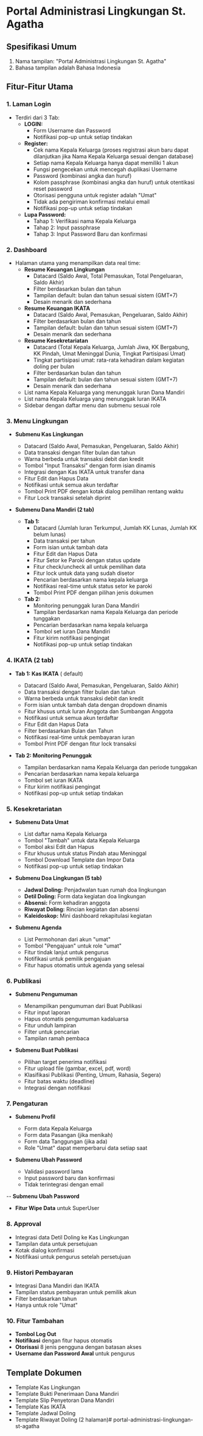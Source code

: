 # Portal Administrasi Lingkungan St. Agatha

## Spesifikasi Umum
1. Nama tampilan: "Portal Administrasi Lingkungan St. Agatha"
2. Bahasa tampilan adalah Bahasa Indonesia

## Fitur-Fitur Utama

### 1. Laman Login
- Terdiri dari 3 Tab:
  - **LOGIN:**
    - Form Username dan Password
    - Notifikasi pop-up untuk setiap tindakan
  - **Register:**
    - Cek nama Kepala Keluarga (proses registrasi akun baru dapat dilanjutkan jika Nama Kepala Keluarga sesuai dengan database)
    - Setiap nama Kepala Keluarga hanya dapat memiliki 1 akun
    - Fungsi pengecekan untuk mencegah duplikasi Username
    - Password (kombinasi angka dan huruf)
    - Kolom passphrase (kombinasi angka dan huruf) untuk otentikasi reset password
    - Otorisasi pengguna untuk register adalah "Umat"
    - Tidak ada pengiriman konfirmasi melalui email
    - Notifikasi pop-up untuk setiap tindakan
  - **Lupa Password:**
    - Tahap 1: Verifikasi nama Kepala Keluarga
    - Tahap 2: Input passphrase
    - Tahap 3: Input Password Baru dan konfirmasi

### 2. Dashboard
- Halaman utama yang menampilkan data real time:
  - **Resume Keuangan Lingkungan**
    - Datacard (Saldo Awal, Total Pemasukan, Total Pengeluaran, Saldo Akhir)
    - Filter berdasarkan bulan dan tahun
    - Tampilan default: bulan dan tahun sesuai sistem (GMT+7)
    - Desain menarik dan sederhana
  - **Resume Keuangan IKATA**
    - Datacard (Saldo Awal, Pemasukan, Pengeluaran, Saldo Akhir)
    - Filter berdasarkan bulan dan tahun
    - Tampilan default: bulan dan tahun sesuai sistem (GMT+7)
    - Desain menarik dan sederhana
  - **Resume Kesekretariatan**
    - Datacard (Total Kepala Keluarga, Jumlah Jiwa, KK Bergabung, KK Pindah, Umat Meninggal Dunia, Tingkat Partisipasi Umat)
    - Tingkat partisipasi umat: rata-rata kehadiran dalam kegiatan doling per bulan
    - Filter berdasarkan bulan dan tahun
    - Tampilan default: bulan dan tahun sesuai sistem (GMT+7)
    - Desain menarik dan sederhana
  - List nama Kepala Keluarga yang menunggak Iuran Dana Mandiri
  - List nama Kepala Keluarga yang menunggak Iuran IKATA
  - Sidebar dengan daftar menu dan submenu sesuai role

### 3. Menu Lingkungan
- **Submenu Kas Lingkungan**
  - Datacard (Saldo Awal, Pemasukan, Pengeluaran, Saldo Akhir)
  - Data transaksi dengan filter bulan dan tahun
  - Warna berbeda untuk transaksi debit dan kredit
  - Tombol "Input Transaksi" dengan form isian dinamis
  - Integrasi dengan Kas IKATA untuk transfer dana
  - Fitur Edit dan Hapus Data
  - Notifikasi untuk semua akun terdaftar
  - Tombol Print PDF dengan kotak dialog pemilihan rentang waktu
  - Fitur Lock transaksi setelah diprint

- **Submenu Dana Mandiri (2 tab)**
  - **Tab 1:**
    - Datacard (Jumlah Iuran Terkumpul, Jumlah KK Lunas, Jumlah KK belum lunas)
    - Data transaksi per tahun
    - Form isian untuk tambah data
    - Fitur Edit dan Hapus Data
    - Fitur Setor ke Paroki dengan status update
    - Fitur check/uncheck all untuk pemilihan data
    - Fitur lock untuk data yang sudah disetor
    - Pencarian berdasarkan nama kepala keluarga
    - Notifikasi real-time untuk status setor ke paroki
    - Tombol Print PDF dengan pilihan jenis dokumen
  - **Tab 2:**
    - Monitoring penunggak Iuran Dana Mandiri
    - Tampilan berdasarkan nama Kepala Keluarga dan periode tunggakan
    - Pencarian berdasarkan nama kepala keluarga
    - Tombol set iuran Dana Mandiri
    - Fitur kirim notifikasi pengingat
    - Notifikasi pop-up untuk setiap tindakan

### 4. IKATA (2 tab)
- **Tab 1: Kas IKATA** ( default)
  - Datacard (Saldo Awal, Pemasukan, Pengeluaran, Saldo Akhir)
  - Data transaksi dengan filter bulan dan tahun
  - Warna berbeda untuk transaksi debit dan kredit
  - Form isian untuk tambah data dengan dropdown dinamis
  - Fitur khusus untuk Iuran Anggota dan Sumbangan Anggota
  - Notifikasi untuk semua akun terdaftar
  - Fitur Edit dan Hapus Data
  - Filter berdasarkan Bulan dan Tahun
  - Notifikasi real-time untuk pembayaran iuran
  - Tombol Print PDF dengan fitur lock transaksi

- **Tab 2: Monitoring Penunggak**
  - Tampilan berdasarkan nama Kepala Keluarga dan periode tunggakan
  - Pencarian berdasarkan nama kepala keluarga
  - Tombol set iuran IKATA
  - Fitur kirim notifikasi pengingat
  - Notifikasi pop-up untuk setiap tindakan

### 5. Kesekretariatan
- **Submenu Data Umat**
  - List daftar nama Kepala Keluarga
  - Tombol "Tambah" untuk data Kepala Keluarga
  - Tombol aksi Edit dan Hapus
  - Fitur khusus untuk status Pindah atau Meninggal
  - Tombol Download Template dan Impor Data
  - Notifikasi pop-up untuk setiap tindakan

- **Submenu Doa Lingkungan (5 tab)**
  - **Jadwal Doling:** Penjadwalan tuan rumah doa lingkungan
  - **Detil Doling:** Form data kegiatan doa lingkungan
  - **Absensi:** Form kehadiran anggota
  - **Riwayat Doling:** Rincian kegiatan dan absensi
  - **Kaleidoskop:** Mini dashboard rekapitulasi kegiatan

- **Submenu Agenda**
  - List Permohonan dari akun "umat"
  - Tombol "Pengajuan" untuk role "umat"
  - Fitur tindak lanjut untuk pengurus
  - Notifikasi untuk pemilik pengajuan
  - Fitur hapus otomatis untuk agenda yang selesai

### 6. Publikasi
- **Submenu Pengumuman**
  - Menampilkan pengumuman dari Buat Publikasi
  - Fitur input laporan
  - Hapus otomatis pengumuman kadaluarsa
  - Fitur unduh lampiran
  - Filter untuk pencarian
  - Tampilan ramah pembaca

- **Submenu Buat Publikasi**
  - Pilihan target penerima notifikasi
  - Fitur upload file (gambar, excel, pdf, word)
  - Klasifikasi Publikasi (Penting, Umum, Rahasia, Segera)
  - Fitur batas waktu (deadline)
  - Integrasi dengan notifikasi

### 7. Pengaturan
- **Submenu Profil**
  - Form data Kepala Keluarga
  - Form data Pasangan (jika menikah)
  - Form data Tanggungan (jika ada)
  - Role "Umat" dapat memperbarui data setiap saat

- **Submenu Ubah Password**
  - Validasi password lama
  - Input password baru dan konfirmasi
  - Tidak terintegrasi dengan email

-- **Submenu Ubah Password**
  - **Fitur Wipe Data** untuk SuperUser

### 8. Approval
- Integrasi data Detil Doling ke Kas Lingkungan
- Tampilan data untuk persetujuan
- Kotak dialog konfirmasi
- Notifikasi untuk pengurus setelah persetujuan

### 9. Histori Pembayaran
- Integrasi Dana Mandiri dan IKATA
- Tampilan status pembayaran untuk pemilik akun
- Filter berdasarkan tahun
- Hanya untuk role "Umat"

### 10. Fitur Tambahan
- **Tombol Log Out**
- **Notifikasi** dengan fitur hapus otomatis
- **Otorisasi** 8 jenis pengguna dengan batasan akses
- **Username dan Password Awal** untuk pengurus

## Template Dokumen
- Template Kas Lingkungan
- Template Bukti Penerimaan Dana Mandiri
- Template Slip Penyetoran Dana Mandiri
- Template Kas IKATA
- Template Jadwal Doling
- Template Riwayat Doling (2 halaman)# portal-administrasi-lingkungan-st-agatha
